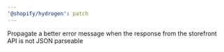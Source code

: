 ```yaml
---
'@shopify/hydrogen': patch
---
```


Propagate a better error message when the response from the storefront API is not JSON parseable
